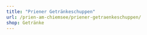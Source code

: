 ```yaml
---
title: "Priener Getränkeschuppen"
url: /prien-am-chiemsee/priener-getraenkeschuppen/
shop: Getränke
---
```

